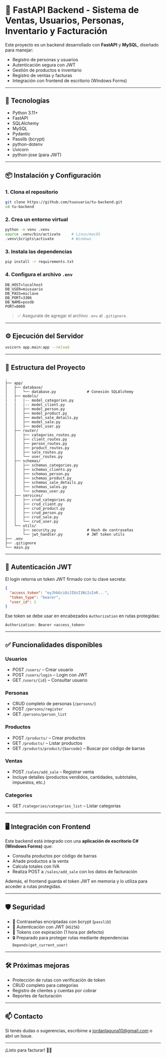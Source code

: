 # 🐍 FastAPI Backend - Sistema de Ventas, Usuarios, Personas, Inventario y Facturación

Este proyecto es un backend desarrollado con **FastAPI** y **MySQL**, diseñado para manejar:

- Registro de personas y usuarios
- Autenticación segura con JWT
- Gestión de productos e inventario
- Registro de ventas y facturas
- Integración con frontend de escritorio (Windows Forms)

---

## 🚀 Tecnologías

- Python 3.11+
- FastAPI
- SQLAlchemy
- MySQL
- Pydantic
- Passlib (bcrypt)
- python-dotenv
- Uvicorn
- python-jose (para JWT)

---

## 📦 Instalación y Configuración

### 1. Clona el repositorio

```bash
git clone https://github.com/tuusuario/tu-backend.git
cd tu-backend
```

### 2. Crea un entorno virtual

```bash
python -m venv .venv
source .venv/bin/activate     # Linux/macOS
.venv\Scripts\activate        # Windows
```

### 3. Instala las dependencias

```bash
pip install -r requirements.txt
```

### 4. Configura el archivo `.env`

```env
DB_HOST=localhost
DB_USER=miusuario
DB_PASS=miclave
DB_PORT=3306
DB_NAME=posdb
PORT=8000
```

> ✅ Asegurate de agregar el archivo `.env` al `.gitignore`.

---

## ⚙️ Ejecución del Servidor

```bash
uvicorn app.main:app --reload
```

---

## 📂 Estructura del Proyecto

```
.
├── app/
│   ├── database/
│   │   └── database.py              # Conexión SQLAlchemy
│   ├── models/
|   |   |-- model_categories.py
|   |   |-- model_client.py
│   │   ├── model_person.py
│   │   ├── model_product.py
│   │   ├── model_sale_details.py
│   │   ├── model_sale.py
│   │   ├── model_user.py
│   ├── router/
│   │   ├── categories_routes.py
│   │   ├── client_routes.py
│   │   ├── person_routes.py
│   │   ├── product_routes.py
│   │   ├── sale_routes.py
│   │   └── user_routes.py
│   ├── schemas/
│   │   ├── schemas_categories.py
│   │   ├── schemas_clients.py
│   │   ├── schemas_person.py
│   │   ├── schemas_product.py
│   │   ├── schemas_sale_details.py
│   │   ├── schemas_sales.py
│   │   └── schemas_user.py
│   ├── services/
│   │   ├── crud_categories.py
│   │   ├── crud_client.py
│   │   ├── crud_product.py
│   │   ├── crud_person.py
│   │   ├── crud_sale.py
│   │   └── crud_user.py
│   └── utils/
│       ├── security.py              # Hash de contraseñas
│       └── jwt_handler.py           # JWT token utils
├── .env
├── .gitignore
└── main.py
```

---

## 🔑 Autenticación JWT

El login retorna un token JWT firmado con tu clave secreta:

```json
{
  "access_token": "eyJhbGciOiJIUzI1NiIsInR...",
  "token_type": "bearer",
  "user_id": 1
}
```

Ese token se debe usar en encabezados `Authorization` en rutas protegidas:

```
Authorization: Bearer <access_token>
```

---

## ✅ Funcionalidades disponibles

### Usuarios

- POST `/users/` – Crear usuario
- POST `/users/login` – Login con JWT
- GET `/users/{id}` – Consultar usuario

### Personas

- CRUD completo de personas (`/persons/`)
- POST `/persons/register`
- GET `/persons/person_list`

### Productos

- POST `/products/` – Crear productos
- GET `/products/` – Listar productos
- GET `/products/product/{barcode}` – Buscar por código de barras

### Ventas

- POST `/sales/add_sale` – Registrar venta
- Incluye detalles (productos vendidos, cantidades, subtotales, impuestos, etc.)

### Categories

- GET `/categories/categories_list` – Listar categorias

---

## 🖥️ Integración con Frontend

Este backend está integrado con una **aplicación de escritorio C# (Windows Forms)** que:

- Consulta productos por código de barras
- Añade productos a la venta
- Calcula totales con IVA
- Realiza POST a `/sales/add_sale` con los datos de facturación

Además, el frontend guarda el token JWT en memoria y lo utiliza para acceder a rutas protegidas.

---

## 🛡️ Seguridad

- 🔐 Contraseñas encriptadas con bcrypt (`passlib`)
- 🔑 Autenticación con JWT (`HS256`)
- 🧪 Tokens con expiración (1 hora por defecto)
- 🔒 Preparado para proteger rutas mediante dependencias `Depends(get_current_user)`

---

## 🛠️ Próximas mejoras

- Protección de rutas con verificación de token
- CRUD completo para categorías
- Registro de clientes y cuentas por cobrar
- Reportes de facturación

---

## 📫 Contacto

Si tenés dudas o sugerencias, escribime a [jordanlaguna10@gmail.com](mailto:jordanlaguna10@gmail.com) o abrí un Issue.

---

¡Listo para facturar! 💸🧾
